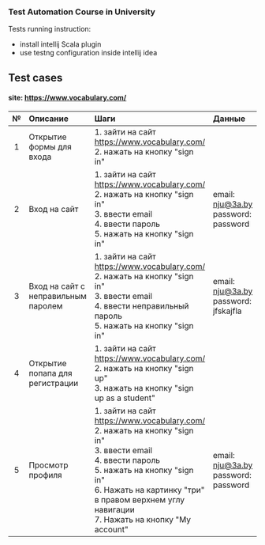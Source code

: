 ### Test Automation Course in University

Tests running instruction:
  * install intellij Scala plugin
  * use testng configuration inside intellij idea

## Test cases
#### site: https://www.vocabulary.com/


| № | Описание | Шаги | Данные | Ожидаемый результат |
| :---: | :--- | :--- | :--- | :--- |
| 1 | Открытие формы для входа | 1. зайти на сайт https://www.vocabulary.com/ <br />2. нажать на кнопку "sign in" |  | Откроется форма для входа |
| 2 | Вход на сайт | 1. зайти на сайт https://www.vocabulary.com/ <br />2. нажать на кнопку "sign in" <br />3. ввести email <br />4. ввести пароль <br />5. нажать на кнопку "sign in" | email: nju@3a.by  <br />password: password | Переход на главную страницу, nickname == Alex A. |
| 3 | Вход на сайт с неправильным паролем | 1. зайти на сайт https://www.vocabulary.com/ <br />2. нажать на кнопку "sign in" <br />3. ввести email <br />4. ввести неправильный пароль <br />5. нажать на кнопку "sign in" | email: nju@3a.by <br />password: jfskajfla | появление сообщения "Sorry, we don't recognize that username and password." |
| 4 | Открытие попапа для регистрации | 1. зайти на сайт https://www.vocabulary.com/ <br />2. нажать на кнопку "sign up" <br/> 3. нажать на кнопку  "sign up as a student" |  | Откроется форма для регистрации, появится кнопка с надписью "create your account" |
| 5 | Просмотр профиля | 1. зайти на сайт https://www.vocabulary.com/ <br />2. нажать на кнопку "sign in" <br />3. ввести email <br />4. ввести пароль <br />5. нажать на кнопку "sign in" <br />6. Нажать на картинку "три" в правом верхнем углу навигации <br/> 7. Нажать на кнопку "My account" | email: nju@3a.by <br />password: password | Переход на https://lingualeo.com/ru/profile |

